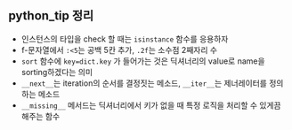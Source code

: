 ## python_tip 정리
- 인스턴스의 타입을 check 할 때는 `isinstance` 함수를 응용하자
- f-문자열에서 `:<5`는 공백 5칸 추가, `.2f`는 소수점 2째자리 수
- `sort` 함수에 `key=dict.key` 가 들어가는 것은 딕셔너리의 value로 name을 sorting하겠다는 의미
- `__next__`는 iteration의 순서를 결정짓는 메소드, `__iter__`는 제너레이터를 정의하는 메소드
- `__missing__` 메서드는 딕셔너리에서 키가 없을 때 특정 로직을 처리할 수 있게끔 해주는 함수